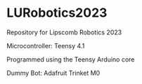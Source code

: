 # LURobotics2023

Repository for Lipscomb Robotics 2023

Microcontroller: Teensy 4.1

Programmed using the Teensy Arduino core

Dummy Bot: Adafruit Trinket M0
